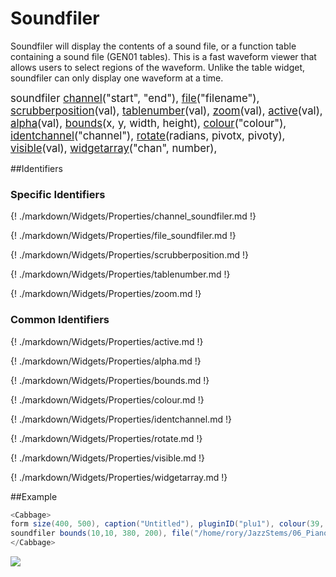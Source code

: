 # Soundfiler

Soundfiler will display the contents of a sound file, or a function table containing a sound file (GEN01 tables). This is a fast waveform viewer that allows users to select regions of the waveform. Unlike the table widget, soundfiler can only display one waveform at a time. 


<big></pre>
soundfiler [channel](#channel_soundfiler)("start", "end"), 
[file](#file_soundfiler)("filename"), 
[scrubberposition](#scrubberposition)(val), 
[tablenumber](#tablenumber)(val), 
[zoom](#zoom)(val), 
[active](#active)(val), 
[alpha](#alpha)(val), 
[bounds](#bounds)(x, y, width, height), 
[colour](#colour)("colour"), 
[identchannel](#identchannel)("channel"), 
[rotate](#rotate)(radians, pivotx, pivoty), 
[visible](#visible)(val), 
[widgetarray](#widgetarray)("chan", number), 

</pre></big>

<!--(End of syntax)/-->

##Identifiers

### Specific Identifiers

{! ./markdown/Widgets/Properties/channel_soundfiler.md  !}

{! ./markdown/Widgets/Properties/file_soundfiler.md !} 

{! ./markdown/Widgets/Properties/scrubberposition.md !} 

{! ./markdown/Widgets/Properties/tablenumber.md  !}

{! ./markdown/Widgets/Properties/zoom.md !}  

### Common Identifiers

{! ./markdown/Widgets/Properties/active.md !} 

{! ./markdown/Widgets/Properties/alpha.md !} 

{! ./markdown/Widgets/Properties/bounds.md !}

{! ./markdown/Widgets/Properties/colour.md !} 

{! ./markdown/Widgets/Properties/identchannel.md !}  

{! ./markdown/Widgets/Properties/rotate.md !} 

{! ./markdown/Widgets/Properties/visible.md  !}

{! ./markdown/Widgets/Properties/widgetarray.md !}  

<!--(End of identifiers)/-->

##Example

```csharp
<Cabbage>
form size(400, 500), caption("Untitled"), pluginID("plu1"), colour(39, 40, 34)
soundfiler bounds(10,10, 380, 200), file("/home/rory/JazzStems/06_Piano.wav")
</Cabbage>
```
![](../images/soundfilerExample.png)